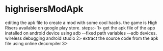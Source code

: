 # highrisersModApk
editing the apk file to create a mod with some cool hacks.
the game is High Risers available on google play store.
steps:-
1> get the apk file of the app installed on android device using adb
    --fixed path variables
    --adb devices. wireless debugging android studio
2> extract the source code from the apk file using online decompiler
3> 
